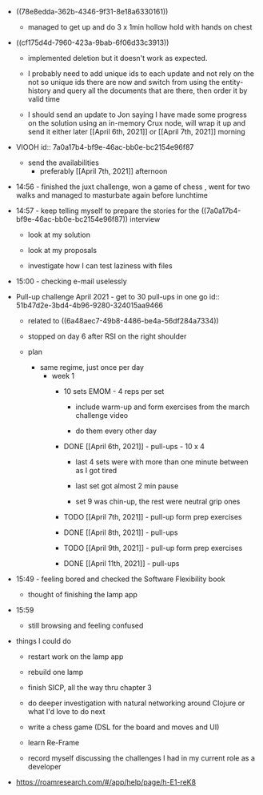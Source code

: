 - ((78e8edda-362b-4346-9f31-8e18a6330161))
	 - managed to get up and do 3 x 1min hollow hold with hands on chest

- ((cf175d4d-7960-423a-9bab-6f06d33c3913))
	 - implemented deletion but it doesn't work as expected.

	 - I probably need to add unique ids to each update and not rely on the not so unique ids there are now and switch from using the entity-history and query all the documents that are there, then order it by valid time

	 - I should send an update to Jon saying I have made some progress on the solution using an in-memory Crux node, will wrap it up and send it either later [[April 6th, 2021]] or [[April 7th, 2021]] morning

- VIOOH
id:: 7a0a17b4-bf9e-46ac-bb0e-bc2154e96f87
	 - send the availabilities
		 - preferably [[April 7th, 2021]] afternoon 

- 14:56 - finished the juxt challenge, won a game of chess , went for two walks and managed to masturbate again before lunchtime

- 14:57 - keep telling myself to prepare the stories for the ((7a0a17b4-bf9e-46ac-bb0e-bc2154e96f87)) interview
	 - look at my solution

	 - look at my proposals

	 - investigate how I can test laziness with files

- 15:00 - checking e-mail uselessly

- Pull-up challenge April 2021 - get to 30 pull-ups in one go
id:: 51b47d2e-3bd4-4b96-9280-324015aa9466
	 - related to ((6a48aec7-49b8-4486-be4a-56df284a7334))

	 - stopped on day 6 after RSI on the right shoulder

	 - plan
		 - same regime, just once per day
			 - week 1
				 - 10 sets EMOM - 4 reps per set
					 - include warm-up and form exercises from the march challenge video

					 - do them every other day

				 - DONE [[April 6th, 2021]] - pull-ups - 10 x 4  
					 - last 4 sets were with more than one minute between as I got tired

					 - last set got almost 2 min pause

					 - set 9 was chin-up, the rest were neutral grip ones

				 - TODO [[April 7th, 2021]] - pull-up form prep exercises

				 - DONE [[April 8th, 2021]] - pull-ups

				 - TODO [[April 9th, 2021]] - pull-up form prep exercises

				 - DONE [[April 11th, 2021]] - pull-ups

- 15:49 - feeling bored and checked the Software Flexibility book
	 - thought of finishing the lamp app

- 15:59
	 - still browsing and feeling confused

- things I could do
	 - restart work on the lamp app

	 - rebuild one lamp

	 - finish SICP, all the way thru chapter 3

	 - do deeper investigation with natural networking around Clojure or what I'd love to do next

	 - write a chess game (DSL for the board and moves and UI)

	 - learn Re-Frame

	 - record myself discussing the challenges I had in my current role as a developer

- https://roamresearch.com/#/app/help/page/h-E1-reK8
